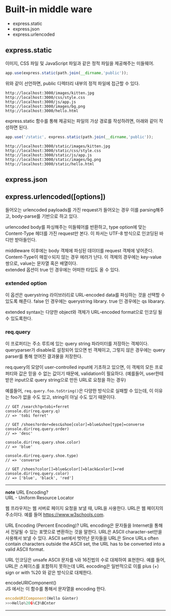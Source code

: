 # Built-in middle ware

- express.static
- express.json
- express.urlencoded

## express.static

이미지, CSS 파일 및 JavaScript 파일과 같은 정적 파일을 제공해주는 미들웨어. 

```js
app.use(express.static(path.join(__dirname,'public'));
```

위와 같이 선언하면, public 디렉터리 내부의 정적 파일에 접근할 수 있다. 
```
http://localhost:3000/images/kitten.jpg
http://localhost:3000/css/style.css
http://localhost:3000/js/app.js
http://localhost:3000/images/bg.png
http://localhost:3000/hello.html
```

express.static 함수를 통해 제공되는 파일의 가상 경로를 작성하려면, 아래와 같이 작성하면 된다. 
```js
app.use('/static', express.static(path.join(__dirname,'public'));
```
```
http://localhost:3000/static/images/kitten.jpg
http://localhost:3000/static/css/style.css
http://localhost:3000/static/js/app.js
http://localhost:3000/static/images/bg.png
http://localhost:3000/static/hello.html
```


## express.json

## express.urlencoded([options])

들어오는 urlencoded payloads를 가진 request가 들어오는 경우 이를 parsing해주고, body-parse를 기반으로 하고 있다.

urlencoded body를 파싱해주는 미들웨어를 반환하고, type option에 맞는 Content-Type 헤더를 가진 request만 본다. 
이 파서는 UTF-8 방식으로 인코딩된 바디만 받아들인다. 

middleware 이후에는 body 객체에 파싱된 데이터를 request 객체에 넣어준다.  
Content-Type이 매칱ㅇ되지 않는 경우 에러가 난다. 이 객체의 경우에는 key-value 쌍으로, value는 문자열 혹은 배열이다.  
extended 옵션이 true 인 경우에는 어떠한 타입도 올 수 있다.

### extended option

이 옵션은 querystring 라이브러리로 URL-encoded data를 파싱하는 것을 선택할 수 있도록 해준다.
false 인 경우에는 querystring library.
true 인 경우에는 qs libarary.

extended syntax는 다양한 object와 객체가 URL-encoded format으로 인코딩 될 수 있도록한다.

### req.query

이 프로퍼티는 주소 루트에 있는 query string 파라미터를 저장하는 객체이다.  
queryparser가 disable로 설정되어 있으면 빈 객체이고, 그렇지 않은 경우에는 query parser를 통해 얻어진 결과물을 저장한다. 

req.query의 모양이 user-controlled input에 기초하고 있으면, 이 객체의 모든 프로퍼티와 값은 믿을 수 없는 값이기 때문에, validation이 필요하다.  (예를들어, user한테 받은 input으로 query string으로 만든 URL로 요청을 하는 경우)

예를들어, `req.query.foo.toString()`은 다양한 방식으로 실패할 수 있는데, 이 이유는 foo가 없을 수도 있고, string이 아닐 수도 있기 때문이다. 

```
// GET /search?q=tobi+ferret
console.dir(req.query.q)
// => 'tobi ferret'

// GET /shoes?order=desc&shoe[color]=blue&shoe[type]=converse
console.dir(req.query.order)
// => 'desc'

console.dir(req.query.shoe.color)
// => 'blue'

console.dir(req.query.shoe.type)
// => 'converse'

// GET /shoes?color[]=blue&color[]=black&color[]=red
console.dir(req.query.color)
// => ['blue', 'black', 'red']
```


---
**note**
URL Encoding?  
URL - Uniform Resource Locator  

웹 프라우저는 웹 서버로 페이지 요청을 보낼 때, URL을 사용한다. 
URL은 웹 페이지의 주소이다. 예를 들어 https://www.w3schools.com.

URL Encoding (Percent Encoding)?
URL encoding은 문자들을 Internet을 통해서 전달될 수 있는 포맷으로 변환하는 것을 말한다. 
URL은 ASCII character-set만을 사용해서 보낼 수 있다. 
ASCII set에서 벗어난 문자들을 URL은 
Since URLs often contain characters outside the ASCII set, the URL has to be converted into a valid ASCII format.

URL 인코딩은 unsafe ASCII 문자를 `%`와 16진법의 수로 대체하여 표현한다.
예를 들어, URL은 스페이스를 포함하지 못하는데 URL eocoding은 일반적으로 이를 plus (+) sign or with %20 와 같은 방식으로 대체한다. 

encodeURIComponent()  
JS 에서는 이 함수를 통해서 문자열을 encoding 한다.
```js
encodeURIComponent(Hello Günter)
>>>Hello%20G%C3%BCnter
```

---